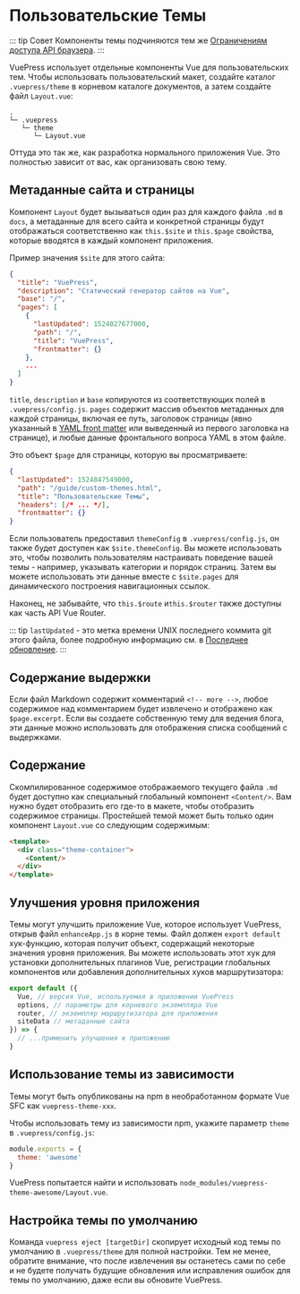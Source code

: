 # Пользовательские Темы

::: tip Совет
Компоненты темы подчиняются тем же [Ограничениям доступа API браузера](./using-vue.md#ограничения-доступа-api-браузера).
:::

VuePress использует отдельные компоненты Vue для пользовательских тем. Чтобы использовать пользовательский макет, создайте каталог `.vuepress/theme` в корневом каталоге документов, а затем создайте файл `Layout.vue`:

```
.
└─ .vuepress
   └─ theme
      └─ Layout.vue
```

Оттуда это так же, как разработка нормального приложения Vue. Это полностью зависит от вас, как организовать свою тему.

## Метаданные сайта и страницы

Компонент `Layout` будет вызываться один раз для каждого файла `.md` в `docs`, а метаданные для всего сайта и конкретной страницы будут отображаться соответственно как `this.$site` и `this.$page` свойства, которые вводятся в каждый компонент приложения.

Пример значения `$site` для этого сайта:

``` json
{
  "title": "VuePress",
  "description": "Статический генератор сайтов на Vue",
  "base": "/",
  "pages": [
    {
      "lastUpdated": 1524027677000,
      "path": "/",
      "title": "VuePress",
      "frontmatter": {}
    },
    ...
  ]
}
```

`title`, `description` и `base` копируются из соответствующих полей в `.vuepress/config.js`. `pages` содержит массив объектов метаданных для каждой страницы, включая ее путь, заголовок страницы (явно указанный в [YAML front matter](./markdown.md#front-matter) или выведенный из первого заголовка на странице), и любые данные фронтального вопроса YAML в этом файле.

Это объект `$page` для страницы, которую вы просматриваете:

``` json
{
  "lastUpdated": 1524847549000,
  "path": "/guide/custom-themes.html",
  "title": "Пользовательские Темы",
  "headers": [/* ... */],
  "frontmatter": {}
}
```

Если пользователь предоставил `themeConfig` в `.vuepress/config.js`, он также будет доступен как `$site.themeConfig`. Вы можете использовать это, чтобы позволить пользователям настраивать поведение вашей темы - например, указывать категории и порядок страниц. Затем вы можете использовать эти данные вместе с `$site.pages` для динамического построения навигационных ссылок.

Наконец, не забывайте, что `this.$route` и`this.$router` также доступны как часть API Vue Router.

::: tip
    `lastUpdated` - это метка времени UNIX последнего коммита git этого файла, более подробную информацию см. в [Последнее обновление](../default-theme-config/README.md#последнее-обновление).
:::

## Содержание выдержки

Если файл Markdown содержит комментарий `<!-- more -->`, любое содержимое над комментарием будет извлечено и отображено как `$page.excerpt`. Если вы создаете собственную тему для ведения блога, эти данные можно использовать для отображения списка сообщений с выдержками.

## Содержание

Скомпилированное содержимое отображаемого текущего файла `.md` будет доступно как специальный глобальный компонент `<Content/>`. Вам нужно будет отобразить его где-то в макете, чтобы отобразить содержимое страницы. Простейшей темой может быть только один компонент `Layout.vue` со следующим содержимым:

``` html
<template>
  <div class="theme-container">
    <Content/>
  </div>
</template>
```

## Улучшения уровня приложения

Темы могут улучшить приложение Vue, которое использует VuePress, открыв файл `enhanceApp.js` в корне темы. Файл должен `export default` хук-функцию, которая получит объект, содержащий некоторые значения уровня приложения. Вы можете использовать этот хук для установки дополнительных плагинов Vue, регистрации глобальных компонентов или добавления дополнительных хуков маршрутизатора:

``` js
export default ({
  Vue, // версия Vue, используемая в приложении VuePress
  options, // параметры для корневого экземпляра Vue
  router, // экземпляр маршрутизатора для приложения
  siteData // метаданные сайта
}) => {
  // ...применить улучшения к приложению
}
```

## Использование темы из зависимости

Темы могут быть опубликованы на npm в необработанном формате Vue SFC как `vuepress-theme-xxx`.

Чтобы использовать тему из зависимости npm, укажите параметр `theme` в `.vuepress/config.js`:

``` js
module.exports = {
  theme: 'awesome'
}
```

VuePress попытается найти и использовать `node_modules/vuepress-theme-awesome/Layout.vue`.

## Настройка темы по умолчанию

Команда `vuepress eject [targetDir]` скопирует исходный код темы по умолчанию в `.vuepress/theme` для полной настройки. Тем не менее, обратите внимание, что после извлечения вы останетесь сами по себе и не будете получать будущие обновления или исправления ошибок для темы по умолчанию, даже если вы обновите VuePress.

